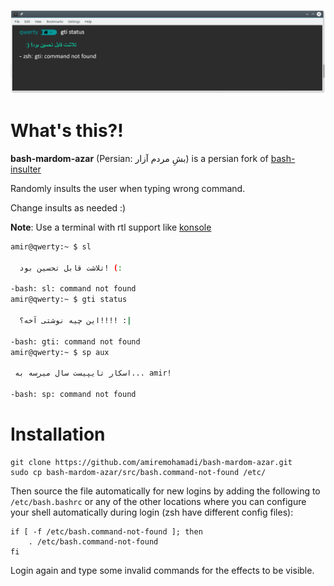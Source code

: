 <p align="center"><img src="https://github.com/amiremohamadi/bash-mardom-azar/blob/master/screen-shot.png"></p>

# What's this?!
**bash-mardom-azar** (Persian: بشِ مردم آزار) is a persian fork of [bash-insulter](https://github.com/hkbakke/bash-insulter)

Randomly insults the user when typing wrong command.

Change insults as needed :)

**Note**: Use a terminal with rtl support like [konsole](https://github.com/KDE/konsole)

```bash
amir@qwerty:~ $ sl

  تلاشت قابل تحسین بود! (:

-bash: sl: command not found
amir@qwerty:~ $ gti status

  این چیه نوشتی آخه؟!!!! :|

-bash: gti: command not found
amir@qwerty:~ $ sp aux

 اسکار تایپیست سال میرسه به... amir!

-bash: sp: command not found
```

# Installation

    git clone https://github.com/amiremohamadi/bash-mardom-azar.git
    sudo cp bash-mardom-azar/src/bash.command-not-found /etc/

Then source the file automatically for new logins by adding the following to `/etc/bash.bashrc` or any of the other locations where you can configure your shell automatically during login (zsh have different config files):
```
if [ -f /etc/bash.command-not-found ]; then
    . /etc/bash.command-not-found
fi
```
Login again and type some invalid commands for the effects to be visible.
